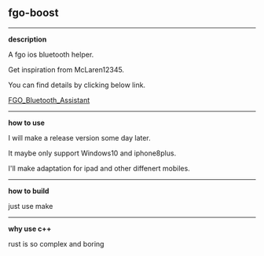 ## fgo-boost

---

**description**

A fgo ios bluetooth helper.

Get inspiration from McLaren12345.

You can find details by clicking below link.

[FGO_Bluetooth_Assistant](https://github.com/McLaren12345/FGO_Bluetooth_Assistant)

---

**how to use**

I will make a release version some day later.

It maybe only support Windows10 and iphone8plus.

I'll make adaptation for ipad and other diffenert mobiles.

---

**how to build**

just use make

---

**why use c++**

rust is so complex and boring
